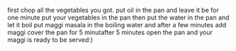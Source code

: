 first chop all the vegetables you got. 
put oil in the pan and leave it be for one minute
put your vegetables in the pan
then put the water in the pan and let it boil
put maggi masala in the boiling water and after a few minutes add maggi
cover the pan for 5 minutafter 5 minutes open the pan and your maggi is ready to be served:)
